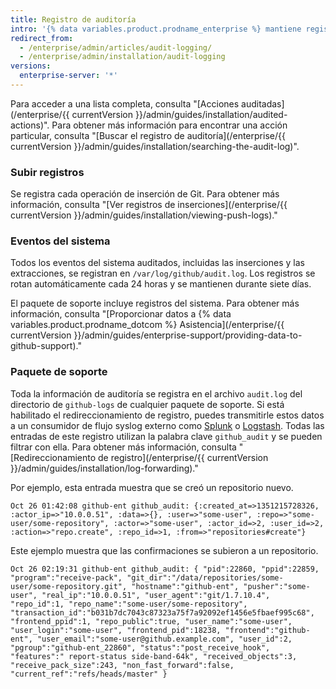 ```yaml
---
title: Registro de auditoría
intro: '{% data variables.product.prodname_enterprise %} mantiene registros usuarios, organizaciones, repositorios y eventos del sistema auditados. Los registros son útiles para la depuración y el cumplimiento interno y externo.'
redirect_from:
  - /enterprise/admin/articles/audit-logging/
  - /enterprise/admin/installation/audit-logging
versions:
  enterprise-server: '*'
---
```


Para acceder a una lista completa, consulta "[Acciones auditadas](/enterprise/{{ currentVersion }}/admin/guides/installation/audited-actions)". Para obtener más información para encontrar una acción particular, consulta "[Buscar el registro de auditoría](/enterprise/{{ currentVersion }}/admin/guides/installation/searching-the-audit-log)".

### Subir registros

Se registra cada operación de inserción de Git. Para obtener más información, consulta "[Ver registros de inserciones](/enterprise/{{ currentVersion }}/admin/guides/installation/viewing-push-logs)."

### Eventos del sistema

Todos los eventos del sistema auditados, incluidas las inserciones y las extracciones, se registran en `/var/log/github/audit.log`. Los registros se rotan automáticamente cada 24 horas y se mantienen durante siete días.

El paquete de soporte incluye registros del sistema. Para obtener más información, consulta "[Proporcionar datos a {% data variables.product.prodname_dotcom %} Asistencia](/enterprise/{{ currentVersion }}/admin/guides/enterprise-support/providing-data-to-github-support)."

### Paquete de soporte

Toda la información de auditoría se registra en el archivo `audit.log` del directorio de `github-logs` de cualquier paquete de soporte. Si está habilitado el redireccionamiento de registro, puedes transmitirle estos datos a un consumidor de flujo syslog externo como [Splunk](http://www.splunk.com/) o [Logstash](http://logstash.net/). Todas las entradas de este registro utilizan la palabra clave `github_audit` y se pueden filtrar con ella. Para obtener más información, consulta "[Redireccionamiento de registro](/enterprise/{{ currentVersion }}/admin/guides/installation/log-forwarding)."

Por ejemplo, esta entrada muestra que se creó un repositorio nuevo.

```
Oct 26 01:42:08 github-ent github_audit: {:created_at=>1351215728326, :actor_ip=>"10.0.0.51", :data=>{}, :user=>"some-user", :repo=>"some-user/some-repository", :actor=>"some-user", :actor_id=>2, :user_id=>2, :action=>"repo.create", :repo_id=>1, :from=>"repositories#create"}
```

Este ejemplo muestra que las confirmaciones se subieron a un repositorio.

```
Oct 26 02:19:31 github-ent github_audit: { "pid":22860, "ppid":22859, "program":"receive-pack", "git_dir":"/data/repositories/some-user/some-repository.git", "hostname":"github-ent", "pusher":"some-user", "real_ip":"10.0.0.51", "user_agent":"git/1.7.10.4", "repo_id":1, "repo_name":"some-user/some-repository", "transaction_id":"b031b7dc7043c87323a75f7a92092ef1456e5fbaef995c68", "frontend_ppid":1, "repo_public":true, "user_name":"some-user", "user_login":"some-user", "frontend_pid":18238, "frontend":"github-ent", "user_email":"some-user@github.example.com", "user_id":2, "pgroup":"github-ent_22860", "status":"post_receive_hook", "features":" report-status side-band-64k", "received_objects":3, "receive_pack_size":243, "non_fast_forward":false, "current_ref":"refs/heads/master" }
```
